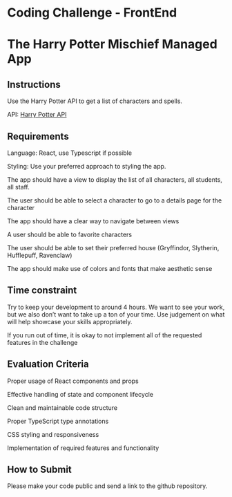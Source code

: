 # Coding Challenge - FrontEnd

# The Harry Potter Mischief Managed App

## Instructions

Use the Harry Potter API to get a list of characters and spells.  

API: [Harry Potter API](https://hp-api.onrender.com/)

## Requirements

Language: React, use Typescript if possible

Styling: Use your preferred approach to styling the app.  

The app should have a view to display the list of all characters, all students, all staff.

The user should be able to select a character to go to a details page for the character

The app should have a clear way to navigate between views

A user should be able to favorite characters

The user should be able to set their preferred house (Gryffindor, Slytherin, Hufflepuff, Ravenclaw)

The app should make use of colors and fonts that make aesthetic sense

## Time constraint

Try to keep your development to around 4 hours.  We want to see your work, but we also don’t want to take up a ton of your time.  Use judgement on what will help showcase your skills appropriately. 

If you run out of time, it is okay to not implement all of the requested features in the challenge

## Evaluation Criteria

Proper usage of React components and props

Effective handling of state and component lifecycle

Clean and maintainable code structure

Proper TypeScript type annotations

CSS styling and responsiveness

Implementation of required features and functionality

## How to Submit

Please make your code public and send a link to the github repository.